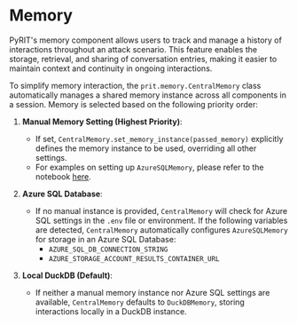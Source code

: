 # Memory

PyRIT's memory component allows users to track and manage a history of interactions throughout an attack scenario. This feature enables the storage, retrieval, and sharing of conversation entries, making it easier to maintain context and continuity in ongoing interactions.

To simplify memory interaction, the `prit.memory.CentralMemory` class automatically manages a shared memory instance across all components in a session. Memory is selected based on the following priority order:

1. **Manual Memory Setting (Highest Priority)**:
   - If set, `CentralMemory.set_memory_instance(passed_memory)` explicitly defines the memory instance to be used, overriding all other settings.
   - For examples on setting up `AzureSQLMemory`, please refer to the notebook [here](./7_azure_sql_memory_orchestrators.ipynb).

2. **Azure SQL Database**:
   - If no manual instance is provided, `CentralMemory` will check for Azure SQL settings in the `.env` file or environment. If the following variables are detected, `CentralMemory` automatically configures `AzureSQLMemory` for storage in an Azure SQL Database:
     - `AZURE_SQL_DB_CONNECTION_STRING`
     - `AZURE_STORAGE_ACCOUNT_RESULTS_CONTAINER_URL`

3. **Local DuckDB (Default)**:
   - If neither a manual memory instance nor Azure SQL settings are available, `CentralMemory` defaults to `DuckDBMemory`, storing interactions locally in a DuckDB instance.
